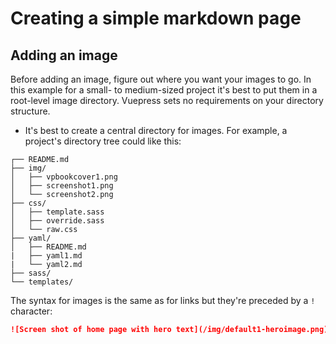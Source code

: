 # Creating a simple markdown page



## Adding an image

Before adding an image, figure out where you want your images to go. In this
example for a small- to medium-sized project it's best to put them in
a root-level image directory. Vuepress sets no requirements
on your directory structure.

* It's best to create a central directory for images. For example, a
project's directory tree could like this:

```
┌── README.md
├── img/
│   ├── vpbookcover1.png
│   ├── screenshot1.png
│   └── screenshot2.png
├── css/
│   ├── template.sass
│   ├── override.sass
│   └── raw.css
├── yaml/
│   ├── README.md
|   ├── yaml1.md
|   └── yaml2.md
├── sass/
└── templates/
```

The syntax for images is the same as for links but they're preceded by a `!` character:

```markdown
![Screen shot of home page with hero text](/img/default1-heroimage.png)
```
